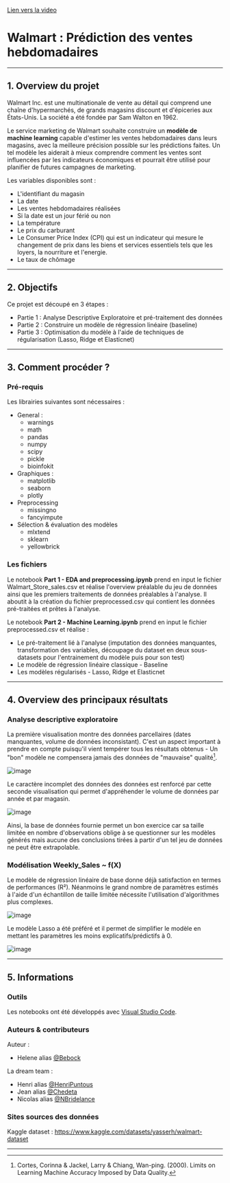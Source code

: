 
[Lien vers la video](https://share.vidyard.com/watch/GqYcpkHLpK2VBuUJKSYDdx?)


# Walmart : Prédiction des ventes hebdomadaires

----

## 1. Overview du projet 

Walmart Inc. est une multinationale de vente au détail qui comprend une chaîne d'hypermarchés, de grands magasins discount et d'épiceries aux États-Unis. La société a été fondée par Sam Walton en 1962.

Le service marketing de Walmart souhaite construire un **modèle de machine learning** capable d'estimer les ventes hebdomadaires dans leurs magasins, avec la meilleure précision possible sur les prédictions faites. Un tel modèle les aiderait à mieux comprendre comment les ventes sont influencées par les indicateurs économiques et pourrait être utilisé pour planifier de futures campagnes de marketing.

Les variables disponibles sont : 
  * L'identifiant du magasin 
  * La date
  * Les ventes hebdomadaires réalisées
  * Si la date est un jour férié ou non
  * La température
  * Le prix du carburant
  * Le Consumer Price Index (CPI) qui est un indicateur qui mesure le changement de prix dans les biens et services essentiels tels que les loyers, la nourriture et l'energie. 
  * Le taux de chômage

----

## 2. Objectifs 

Ce projet est découpé en 3 étapes : 

  * Partie 1 : Analyse Descriptive Exploratoire et pré-traitement des données 
  * Partie 2 : Construire un modèle de régression linéaire (baseline) 
  * Partie 3 : Optimisation du modèle à l'aide de techniques de régularisation (Lasso, Ridge et Elasticnet)

----

## 3. Comment procéder ?

### Pré-requis

Les librairies suivantes sont nécessaires : 

  * General : 
    * warnings
    * math
    * pandas 
    * numpy 
    * scipy 
    * pickle 
    * bioinfokit
  * Graphiques : 
    * matplotlib
    * seaborn 
    * plotly
  * Preprocessing 
    * missingno 
    * fancyimpute 
  * Sélection & évaluation des modèles
    * mlxtend
    * sklearn
    * yellowbrick

### Les fichiers

Le notebook **Part 1 - EDA and preprocessing.ipynb** prend en input le fichier Walmart_Store_sales.csv et réalise l'overview préalable du jeu de données ainsi que les premiers traitements de données préalables à l'analyse. Il aboutit à la création du fichier preprocessed.csv qui contient les données pré-traitées et prêtes à l'analyse.

Le notebook **Part 2 - Machine Learning.ipynb** prend en input le fichier preprocessed.csv et réalise :
  * Le pré-traitement lié à l'analyse (imputation des données manquantes, transformation des variables, découpage du dataset en deux sous-datasets pour l'entrainement du modèle puis pour son test)
  * Le modèle de régression linéaire classique - Baseline
  * Les modèles régularisés - Lasso, Ridge et Elasticnet

----

## 4. Overview des principaux résultats

### Analyse descriptive exploratoire

La première visualisation montre des données parcellaires (dates manquantes, volume de données inconsistant). C'est un aspect important à prendre en compte puisqu'il vient tempérer tous les résultats obtenus - Un "bon" modèle ne compensera jamais des données de "mauvaise" qualité[^1]. 

![image](https://user-images.githubusercontent.com/38078432/186984905-73191b43-bdaf-4ab9-97f6-eb36dc7f941f.png)

Le caractère incomplet des données des données est renforcé par cette seconde visualisation qui permet d'appréhender le volume de données par année et par magasin. 

![image](https://user-images.githubusercontent.com/38078432/188269235-ac513dfa-46bb-4ac8-b3c0-f2fb6299e58b.png)

Ainsi, la base de données fournie permet un bon exercice car sa taille limitée en nombre d'observations oblige à se questionner sur les modèles générés mais aucune des conclusions tirées à partir d'un tel jeu de données ne peut être extrapolable. 

### Modélisation Weekly_Sales ~ f(X)

Le modèle de régression linéaire de base donne déjà satisfaction en termes de performances (R²). Néanmoins le grand nombre de paramètres estimés à l'aide d'un échantillon de taille limitée nécessite l'utilisation d'algorithmes plus complexes. 

![image](https://user-images.githubusercontent.com/38078432/188269265-23494af9-ae3d-451b-9c9d-0f5659789958.png)

Le modèle Lasso a été préféré et il permet de simplifier le modèle en mettant les paramètres les moins explicatifs/prédictifs à 0. 

![image](https://user-images.githubusercontent.com/38078432/188269292-c646a785-38f0-4c60-bc3c-f8eb7069e1bd.png)

----

## 5. Informations

### Outils

Les notebooks ont été développés avec [Visual Studio Code](https://code.visualstudio.com/). 

### Auteurs & contributeurs

Auteur : 
  * Helene alias [@Bebock](https://github.com/Bebock/)

La dream team :
  * Henri alias [@HenriPuntous](https://github.com/HenriPuntous/)
  * Jean alias [@Chedeta](https://github.com/Chedeta/)
  * Nicolas alias [@NBridelance](https://github.com/NBridelance/)
  
### Sites sources des données

Kaggle dataset : https://www.kaggle.com/datasets/yasserh/walmart-dataset

----

[^1]: Cortes, Corinna & Jackel, Larry & Chiang, Wan-ping. (2000). Limits on Learning Machine Accuracy Imposed by Data Quality. 

